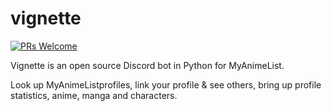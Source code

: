 # vignette

[![PRs Welcome](https://img.shields.io/badge/PRs-welcome-brightgreen.svg?style=flat-square)](http://makeapullrequest.com)

Vignette is an open source Discord bot in Python for MyAnimeList.

Look up MyAnimeListprofiles, link your profile & see others, bring up profile statistics, anime, manga and characters.
